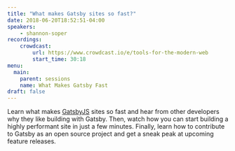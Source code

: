 ```yaml
---
title: "What makes Gatsby sites so fast?"
date: 2018-06-20T18:52:51-04:00
speakers:
    - shannon-soper
recordings:
    crowdcast:
        url: https://www.crowdcast.io/e/tools-for-the-modern-web
        start_time: 30:18
menu:
  main:
    parent: sessions
    name: What Makes Gatsby Fast
draft: false
---
```


Learn what makes [GatsbyJS](https://www.gatsbyjs.org/) sites so fast and hear from other developers why they like building with Gatsby. Then, watch how you can start building a highly performant site in just a few minutes. Finally, learn how to contribute to Gatsby as an open source project and get a sneak peak at upcoming feature releases.